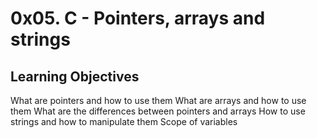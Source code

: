 # 0x05. C - Pointers, arrays and strings
## Learning Objectives
What are pointers and how to use them
What are arrays and how to use them
What are the differences between pointers and arrays
How to use strings and how to manipulate them
Scope of variables
